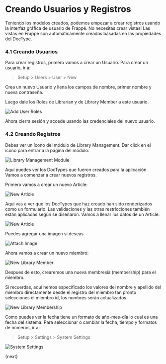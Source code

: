 <!-- add-breadcrumbs -->
# Creando Usuarios y Registros

Teniendo los modelos creados, podemos empezar a crear registros usando la interfaz gráfica de usuario de Frappé. No necesitas crear vistas! Las vistas en Frappé son automáticamente creadas basadas en las propiedades del DocType.

### 4.1 Creando Usuarios

Para crear registros, primero vamos a crear un Usuario. Para crear un usuario, ir a:

> Setup > Users > User > New

Crea un nuevo Usuario y llena los campos de nombre, primer nombre y nueva contraseña.

Luego dale los Roles de Librarian y de Library Member a este usuario.

<img class="screenshot" alt="Add User Roles" src="/docs/assets/img/add_user_roles.png">

Ahora cierra sesión y accede usando las credenciales del nuevo usuario.

### 4.2 Creando Registros

Debes ver un ícono del módulo de Library Management. Dar click en el ícono para entrar a la página del módulo:

<img class="screenshot" alt="Library Management Module" src="/docs/assets/img/lib_management_module.png">

Aquí puedes ver los DocTypes que fueron creados para la aplicación. Vamos a comenzar a crear nuevos registros.

Primero vamos a crear un nuevo Article:

<img class="screenshot" alt="New Article" src="/docs/assets/img/new_article_blank.png">

Aquí vas a ver que los DocTypes que haz creado han sido renderizados como un formulario. Las validaciones y las otras restricciones también están aplicadas según se diseñaron. Vamos a llenar los datos de un Article.

<img class="screenshot" alt="New Article" src="/docs/assets/img/new_article.png">

Puedes agregar una imagen si deseas.

<img class="screenshot" alt="Attach Image" src="/docs/assets/img/attach_image.gif">

Ahora vamos a crear un nuevo miembro:

<img class="screenshot" alt="New Library Member" src="/docs/assets/img/new_member.png">

Despues de esto, crearemos una nueva membresía (membership) para el miembro.

Si recuerdas, aquí hemos específicado los valores del nombre y apellido del miembro directamente desde el registro del miembro tan pronto selecciones el miembro id, los nombres serán actualizados.

<img class="screenshot" alt="New Library Membership" src="/docs/assets/img/new_lib_membership.png">

Como puedes ver la fecha tiene un formato de año-mes-día lo cual es una fecha del sistema. Para seleccionar o cambiar la fecha, tiempo y formatos de números, ir a:

> Setup > Settings > System Settings

<img class="screenshot" alt="System Settings" src="/docs/assets/img/system_settings.png">

{next}
